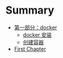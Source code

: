# Summary

* [第一部分：docker](README.md)
  * [ docker 安装](11-docker-an-zhuang.md)
  * [ 创建容器](12-rong-qi.md)
* [First Chapter](chapter1.md)

